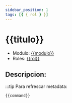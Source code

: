 ```yaml
---
sidebar_position: 1
tags: [{ { rol } }]
---
```


# {{titulo}}

- Modulo: [{{modulo}}](/{{modulo}})
- Roles: [{{rol}}](/tags/{{rol}})

## Descripcion:

<!-- START autogenerated-objects -->
<!-- END autogenerated-objects -->

<!-- START autogenerated-classes -->
<!-- END autogenerated-classes -->

<!-- START autogenerated-usecase -->

:::tip
Para refrescar metadata:

```bash
{{command}}
```

<!-- END autogenerated-usecase -->
